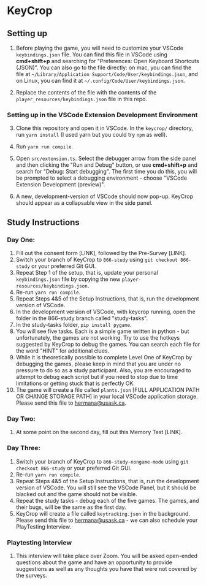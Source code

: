 # KeyCrop

## Setting up

1. Before playing the game, you will need to customize your VSCode `keybindings.json` file. You can find this file in VSCode using **cmd+shift+p** and searching for "Preferences: Open Keyboard Shortcuts (JSON)". You can also go to the file directly: on mac, you can find the file at `~/Library/Application Support/Code/User/keybindings.json`, and on Linux, you can find it at `~/.config/Code/User/keybindings.json`. 

2. Replace the contents of the file with the contents of the `player_resources/keybindings.json` file in this repo.  

### Setting up in the VSCode Extension Development Environment ##

3. Clone this repository and open it in VSCode. In the `keycrop/` directory, run `yarn install` (I used yarn but you could try `npm` as well).

4. Run `yarn run compile`.

5. Open `src/extension.ts`. Select the debugger arrow from the side panel and then clicking the "Run and Debug" button, or use **cmd+shift+p** and search for "Debug: Start debugging". The first time you do this, you will be prompted to select a debugging environment - choose "VSCode Extension Development (preview)". 

6. A new, development-version of VSCode should now pop-up. KeyCrop should appear as a collapsable view in the side panel. 

## Study Instructions


### Day One:
1. Fill out the consent form [LINK], followed by the Pre-Survey [LINK].
2. Switch your branch of KeyCrop to `866-study` using `git checkout 866-study` or your preferred Git GUI.
3. Repeat Step 1 of the setup, that is, update your personal `keybindings.json` file by copying the new `player-resources/keybindings.json`.  
4. Re-run `yarn run compile`. 
5. Repeat Steps 4&5 of the Setup Instructions, that is, run the development version of VSCode. 
6. In the development version of VSCode, with keycrop running, open the folder in the 866-study branch called "study-tasks".
7. In the study-tasks folder, `pip install pygame`. 
8. You will see five tasks. Each is a simple game written in python - but unfortunately, the games are not working. Try to use the hotkeys suggested by KeyCrop to debug the games. You can search each file for the word "HINT" for additional clues. 
9. While it is theoretically possible to complete Level One of KeyCrop by debugging the games, please keep in mind that you are under no pressure to do so as a study participant. Also, you are encouraged to attempt to debug each script but if you need to stop due to time limitations or getting stuck that is perfectly OK.
10. The game will create a file called `plants.json` [FULL APPLICATION PATH OR CHANGE STORAGE PATH] in your local VSCode application storage. Please send this file to hermana@usask.ca.

### Day Two:
1. At some point on the second day, fill out this Memory Test [LINK]. 

### Day Three:
1. Switch your branch of KeyCrop to `866-study-nongame-mode` using `git checkout 866-study` or your preferred Git GUI. 
2. Re-run `yarn run compile`. 
3. Repeat Steps 4&5 of the Setup Instructions, that is, run the development version of VSCode. You will still see the VSCode Panel, but it should be blacked out and the game should not be visible. 
4. Repeat the study tasks - debug each of the five games. The games, and their bugs, will be the same as the first day.
5. KeyCrop will create a file called `keytracking.json` in the background. Please send this file to hermana@usask.ca - we can also schedule your PlayTesting Interview.

### Playtesting Interview
1. This interview will take place over Zoom. You will be asked open-ended questions about the game and have an opportunity to provide suggestions as well as any thoughts you have that were not covered by the surveys. 